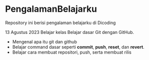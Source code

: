 # PengalamanBelajarku
Repository ini berisi pengalaman belajarku di Dicoding

13 Agustus 2023
Belajar kelas Belajar dasar Git dengan GitHub.
  * Mengenal apa itu git dan github
  * Belajar command dasar seperti **commit**, **push**, **reset**, dan **revert**.
  * Belajar cara membuat repositori, push, serta membuat rilis
